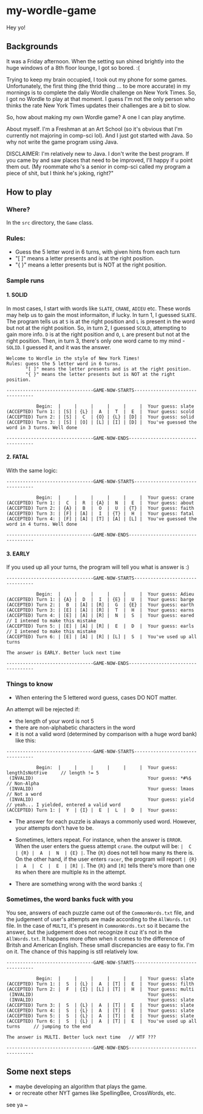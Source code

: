 # my-wordle-game
Hey yo!

## Backgrounds
It was a Friday afternoon. When the setting sun shined brightly into the huge windows of a 8th floor lounge, I got so bored.  :( 

Trying to keep my brain occupied, I took out my phone for some games. Unfortunately, the first thing (the thrid thing ... to be more accurate) in my mornings is to complete the daliy Wordle challenge on New York Times. So, I got no Wordle to play at that moment. I guess I'm not the only person who thinks the rate New York Times updates their challenges are a bit to slow. 

So, how about making my own Wordle game? A one I can play anytime. 

About myself. I'm a Freshman at an Art School (so it's obvious that I'm currently not majoring in comp-sci lol). And I just got started with Java. So why not write the game program using Java.

DISCLAIMER: I'm relatively new to Java. I don't write the best program. If you came by and saw places that need to be improved, I'll happy if u point them out. (My roommate who's a senior in comp-sci called my program a piece of shit, but I think he's joking, right?"

## How to play

### Where?
In the `src` directory, the `Game` class. 

### Rules:
- Guess the 5 letter word in 6 turns, with given hints from each turn
- "[  ]" means a letter presents and is at the right position.
- "{  }" means a letter presents but is NOT at the right position.

### Sample runs

#### 1. SOLID
In most cases, I start with words like `SLATE`, `CRANE`, `ADIEU` etc. These words may help us to gain the most informaiton, if lucky. 
In turn 1, I guessed `SLATE`. The program tells us at `S` is at the right position and `L` is present in the word but not at the right position. 
So, in turn 2, I guessed `SCOLD`, attempting to gain more info. `D` is at the right position and `O`, `L` are present but not at the right position. 
Then, in turn 3, there's only one word came to my mind - `SOLID`. I guessed it, and it was the answer.
```
Welcome to Wordle in the style of New York Times!
Rules: guess the 5 letter word in 6 turns.
       "[ ]" means the letter presents and is at the right position.
       "{ }" means the letter presents but is NOT at the right position.

--------------------------------GAME-NOW-STARTS---------------------------------

           Begin:  |     |     |     |     |     |  Your guess: slate 
(ACCEPTED) Turn 1: | [S] | {L} |  A  |  T  |  E  |  Your guess: scold
(ACCEPTED) Turn 2: | [S] |  C  | {O} | {L} | [D] |  Your guess: solid
(ACCEPTED) Turn 3: | [S] | [O] | [L] | [I] | [D] |  You've guessed the word in 3 turns. Well done

--------------------------------GAME-NOW-ENDS-----------------------------------
```

#### 2. FATAL
With the same logic:
```
--------------------------------GAME-NOW-STARTS---------------------------------

           Begin:  |     |     |     |     |     |  Your guess: crane
(ACCEPTED) Turn 1: |  C  |  R  | {A} |  N  |  E  |  Your guess: about
(ACCEPTED) Turn 2: | {A} |  B  |  O  |  U  | {T} |  Your guess: faith
(ACCEPTED) Turn 3: | [F] | [A] |  I  | {T} |  H  |  Your guess: fatal
(ACCEPTED) Turn 4: | [F] | [A] | [T] | [A] | [L] |  You've guessed the word in 4 turns. Well done

--------------------------------GAME-NOW-ENDS-----------------------------------
```

#### 3. EARLY
If you used up all your turns, the program will tell you what is answer is :) 
```
--------------------------------GAME-NOW-STARTS---------------------------------

           Begin:  |     |     |     |     |     |  Your guess: Adieu
(ACCEPTED) Turn 1: | {A} |  D  |  I  | {E} |  U  |  Your guess: barge
(ACCEPTED) Turn 2: |  B  | [A] | [R] |  G  | {E} |  Your guess: earth
(ACCEPTED) Turn 3: | [E] | [A] | [R] |  T  |  H  |  Your guess: earns
(ACCEPTED) Turn 4: | [E] | [A] | [R] |  N  |  S  |  Your guess: eared       // I intened to make this mistake
(ACCEPTED) Turn 5: | [E] | [A] | [R] |  E  |  D  |  Your guess: earls       // I intened to make this mistake
(ACCEPTED) Turn 6: | [E] | [A] | [R] | [L] |  S  |  You've used up all turns

The answer is EARLY. Better luck next time

--------------------------------GAME-NOW-ENDS-----------------------------------
```

### Things to know
- When entering the 5 lettered word guess, cases DO NOT matter.

An attempt will be rejected if:
- the length of your word is not 5
- there are non-alphabetic characters in the word
- it is not a valid word (determined by comparison with a huge word bank)
like this:
```
--------------------------------GAME-NOW-STARTS---------------------------------

           Begin:  |     |     |     |     |     |  Your guess: lengthIsNotFive     // length != 5
 (INVALID)                                          Your guess: *#%$                // Non-Alpha
 (INVALID)                                          Your guess: lmaos               // Not a word
 (INVALID)                                          Your guess: yield               // yeah... I yielded, entered a valid word
(ACCEPTED) Turn 1: |  Y  | {I} |  E  |  L  |  D  |  Your guess: 
```

- The answer for each puzzle is always a commonly used word. However, your attempts don't have to be.
- Sometimes, letters repeat. For instance, when the answer is `ERROR`. When the user enters the guess attempt `crane`. the output will be:
```|  C  | {R} |  A  |  N  | {E} |```. The `{R}` does not tell how many `R`s there is. On the other hand, if the user enters `racer`, the program will report ```| {R} |  A  |  C  |  E  | [R] |```. The `{R}` and `[R]` tells there's more than one `R`s when there are multiple `R`s in the attempt. 

- There are something wrong with the word banks :(

### Sometimes, the word banks fuck with you
You see, answers of each puzzle came out of the `CommonWords.txt` file, and the judgement of user's attempts are made according to the `AllWords.txt` file. In the case of `MULTI`, it's present in `CommonWords.txt` so it became the answer, but the judgement does not recognize it cuz it's not in the `AllWords.txt`. It happens more often when it comes to the difference of Britsh and American English. These small discrepancies are easy to fix. I'm on it. The chance of this happing is stll relatively low. 
```
--------------------------------GAME-NOW-STARTS---------------------------------

           Begin:  |     |     |     |     |     |  Your guess: slate
(ACCEPTED) Turn 1: |  S  | {L} |  A  | [T] |  E  |  Your guess: filth
(ACCEPTED) Turn 2: |  F  | {I} | [L] | [T] |  H  |  Your guess: multi
 (INVALID)                                          Your guess: 
 (INVALID)                                          Your guess: slate
(ACCEPTED) Turn 3: |  S  | {L} |  A  | [T] |  E  |  Your guess: slate
(ACCEPTED) Turn 4: |  S  | {L} |  A  | [T] |  E  |  Your guess: slate
(ACCEPTED) Turn 5: |  S  | {L} |  A  | [T] |  E  |  Your guess: slate
(ACCEPTED) Turn 6: |  S  | {L} |  A  | [T] |  E  |  You've used up all turns     // jumping to the end

The answer is MULTI. Better luck next time   // WTF ???

--------------------------------GAME-NOW-ENDS-----------------------------------
```

## Some next steps
- maybe developing an algorithm that plays the game.
- or recreate other NYT games like SpellingBee, CrossWords, etc.



see ya ~ 
